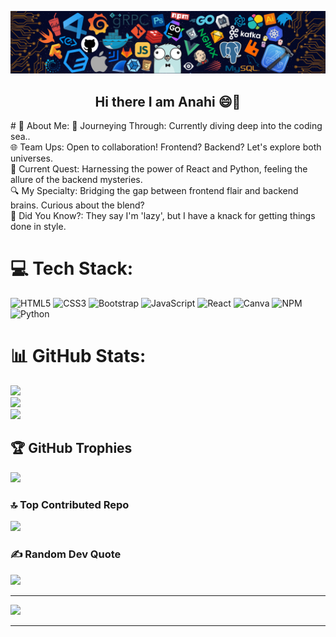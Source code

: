 ![Github Banner](https://github.com/Jaydeep-Yadav/Jaydeep-Yadav/blob/main/banner.png)

<div align="center"> <h2> Hi there I am Anahi 😄👋 </h2> </div>
# 💫 About Me:
🚀 Journeying Through: Currently diving deep into the coding sea..<br>🌐 Team Ups: Open to collaboration! Frontend? Backend? Let's explore both universes.<br>📘 Current Quest: Harnessing the power of React and Python, feeling the allure of the backend mysteries.<br>🔍 My Specialty: Bridging the gap between frontend flair and backend brains. Curious about the blend?<br>🌟 Did You Know?: They say I'm 'lazy', but I have a knack for getting things done in style.



# 💻 Tech Stack:
![HTML5](https://img.shields.io/badge/html5-%23E34F26.svg?style=for-the-badge&logo=html5&logoColor=white) ![CSS3](https://img.shields.io/badge/css3-%231572B6.svg?style=for-the-badge&logo=css3&logoColor=white) ![Bootstrap](https://img.shields.io/badge/bootstrap-%23563D7C.svg?style=for-the-badge&logo=bootstrap&logoColor=white) ![JavaScript](https://img.shields.io/badge/javascript-%23323330.svg?style=for-the-badge&logo=javascript&logoColor=%23F7DF1E) ![React](https://img.shields.io/badge/react-%2320232a.svg?style=for-the-badge&logo=react&logoColor=%2361DAFB) ![Canva](https://img.shields.io/badge/Canva-%2300C4CC.svg?style=for-the-badge&logo=Canva&logoColor=white) 
![NPM](https://img.shields.io/badge/NPM-%23CB3837.svg?style=for-the-badge&logo=npm&logoColor=white) ![Python](https://img.shields.io/badge/Python-3776AB?style=for-the-badge&logo=python&logoColor=white)

# 📊 GitHub Stats:
![](https://github-readme-stats.vercel.app/api?username=AnahiVera&theme=dark&hide_border=false&include_all_commits=false&count_private=false)<br/>
![](https://github-readme-streak-stats.herokuapp.com/?user=AnahiVera&theme=dark&hide_border=false)<br/>
![](https://github-readme-stats.vercel.app/api/top-langs/?username=AnahiVera&theme=dark&hide_border=false&include_all_commits=false&count_private=false&layout=compact)

## 🏆 GitHub Trophies
![](https://github-profile-trophy.vercel.app/?username=AnahiVera&theme=onedark&no-frame=true&no-bg=false&margin-w=4)

### 🔝 Top Contributed Repo
![](https://github-contributor-stats.vercel.app/api?username=AnahiVera&limit=5&theme=tokyonight&combine_all_yearly_contributions=true)

### ✍️ Random Dev Quote
![](https://quotes-github-readme.vercel.app/api?type=horizontal&theme=radical)

---
[![](https://visitcount.itsvg.in/api?id=AnahiVera&icon=2&color=4)](https://visitcount.itsvg.in)

------




<!--
**AnahiVera/AnahiVera** is a ✨ _special_ ✨ repository because its `README.md` (this file) appears on your GitHub profile.

Here are some ideas to get you started:

- 🔭 I’m currently working on ...
- 🌱 I’m currently learning ...
- 👯 I’m looking to collaborate on ...
- 🤔 I’m looking for help with ...
- 💬 Ask me about ...
- 📫 How to reach me: ...
- 😄 Pronouns: ...
- ⚡ Fun fact: ...
-->
